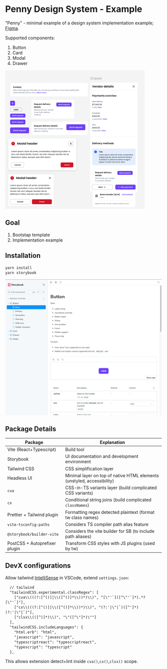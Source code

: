 # Penny Design System - Example

"Penny" - minimal example of a design system implementation example; [Figma](https://www.figma.com/design/wwAMVAirmeYLPxt1oq6IoB/Penny---Design-System-example?node-id=0-1&t=GdqcYMk1yqHFwWnL-1).

Supported components:

1. Button
2. Card
3. Modal
4. Drawer

![Components Preview](image.png)

## Goal

1. Bootstap template
2. Implementation example

## Installation

```
yarn install
yarn storybook
```

![Preview](image-1.png)

## Package Details

| Package                       | Explanation                                                            |
| ----------------------------- | ---------------------------------------------------------------------- |
| Vite (React+Typescript)       | Build tool                                                             |
| Storybook                     | UI documentation and development environment                           |
| Tailwind CSS                  | CSS simplification layer                                               |
| Headless UI                   | Minimal layer on top of native HTML elements (unstyled, accessibility) |
| `cva`                         | CSS-in-TS variants layer (build complicated CSS variants)              |
| `cx`                          | Conditional string joins (build complicated `classNames`)              |
| Prettier + Tailwind plugin    | Formatting regex detected plaintext (format tw class names)            |
| `vite-tsconfig-paths`         | Considers TS compiler path alias feature                               |
| `@storybook/builder-vite`     | Considers the vite builder for SB (to include path aliases)            |
| PostCSS + Autoprefixer plugin | Transform CSS styles with JS plugins (used by tw)                      |

## DevX configurations

Allow tailwind [IntelliSense](https://tailwindcss.com/docs/editor-setup) in VSCode, extend `settings.json`:

```
  // tailwind
  "tailwindCSS.experimental.classRegex": [
    ["cva\\(((?:[^()]|\\([^()]*\\))*)\\)", "[\"'`]([^\"'`]*).*?[\"'`]"],
    ["cx\\(((?:[^()]|\\([^()]*\\))*)\\)", "(?:'|\"|`)([^']*)(?:'|\"|`)"],
    ["clsx\\(([^)]*)\\)", "\"([^\"]*)\""]
  ],
  "tailwindCSS.includeLanguages": {
    "html.erb": "html",
    "javascript": "javascript",
    "typescriptreact": "typescriptreact",
    "typescript": "typescript"
  },
```

This allows extension detect+lint inside `cva()`,`cx()`,`clsx()` scope.
